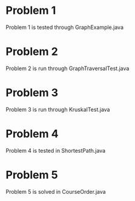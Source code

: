 # Problem 1
Problem 1 is tested through GraphExample.java

# Problem 2
Problem 2 is run through GraphTraversalTest.java

# Problem 3
Problem 3 is run through KruskalTest.java

# Problem 4
Problem 4 is tested in ShortestPath.java

# Problem 5
Problem 5 is solved in CourseOrder.java